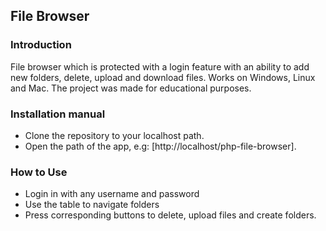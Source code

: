 ## File Browser

### Introduction

File browser which is protected with a login feature with an ability to add new folders, delete, upload and download files. Works on Windows, Linux and Mac. The project was made for educational purposes.

### Installation manual

- Clone the repository to your localhost path.
- Open the path of the app, e.g: [http://localhost/php-file-browser].

### How to Use

- Login in with any username and password
- Use the table to navigate folders
- Press corresponding buttons to delete, upload files and create folders.
